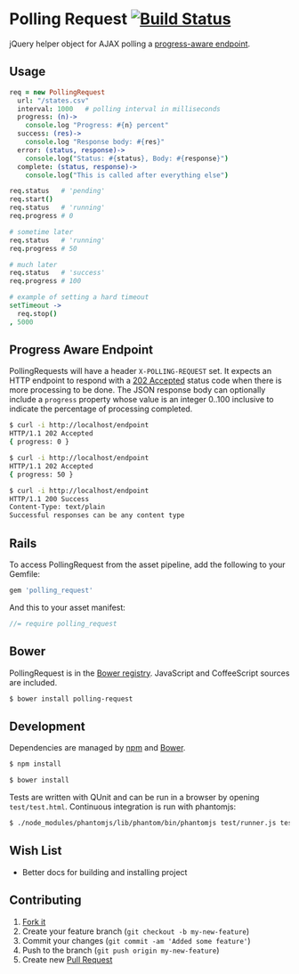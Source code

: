 # Polling Request [![Build Status](https://secure.travis-ci.org/jch/polling_request.png)](http://travis-ci.org/jch/polling_request)

jQuery helper object for AJAX polling a [progress-aware endpoint](#progress-aware-endpoint).

## Usage

```coffeescript
req = new PollingRequest
  url: "/states.csv"
  interval: 1000   # polling interval in milliseconds
  progress: (n)->
    console.log "Progress: #{n} percent"
  success: (res)->
    console.log "Response body: #{res}"
  error: (status, response)->
    console.log("Status: #{status}, Body: #{response}")
  complete: (status, response)->
    console.log("This is called after everything else")

req.status   # 'pending'
req.start()
req.status   # 'running'
req.progress # 0

# sometime later
req.status   # 'running'
req.progress # 50

# much later
req.status   # 'success'
req.progress # 100

# example of setting a hard timeout
setTimeout ->
  req.stop()
, 5000
```

## Progress Aware Endpoint

PollingRequests will have a header `X-POLLING-REQUEST` set. It expects an HTTP
endpoint to respond with a [202 Accepted][202] status code when there is more
processing to be done. The JSON response body can optionally include a
`progress` property whose value is an integer 0..100 inclusive to indicate the
percentage of processing completed.

```bash
$ curl -i http://localhost/endpoint
HTTP/1.1 202 Accepted
{ progress: 0 }

$ curl -i http://localhost/endpoint
HTTP/1.1 202 Accepted
{ progress: 50 }

$ curl -i http://localhost/endpoint
HTTP/1.1 200 Success
Content-Type: text/plain
Successful responses can be any content type
```

[202]: http://www.w3.org/Protocols/rfc2616/rfc2616-sec10.html#sec10.2.3

## Rails

To access PollingRequest from the asset pipeline, add the following to your
Gemfile:

```ruby
gem 'polling_request'
```

And this to your asset manifest:

```javascript
//= require polling_request
```

## Bower

PollingRequest is in the [Bower registry](http://sindresorhus.com/bower-components/).  JavaScript and CoffeeScript sources are included.

```bash
$ bower install polling-request
```

## Development

Dependencies are managed by [npm](https://npmjs.org/) and [Bower](http://bower.io/).

```bash
$ npm install
```

```bash
$ bower install
```

Tests are written with QUnit and can be run in a browser by opening
`test/test.html`. Continuous integration is run with phantomjs:

```bash
$ ./node_modules/phantomjs/lib/phantom/bin/phantomjs test/runner.js test/test.html
```

## Wish List

* Better docs for building and installing project

## Contributing

1. [Fork it](https://help.github.com/articles/fork-a-repo)
2. Create your feature branch (`git checkout -b my-new-feature`)
3. Commit your changes (`git commit -am 'Added some feature'`)
4. Push to the branch (`git push origin my-new-feature`)
5. Create new [Pull Request](https://help.github.com/articles/using-pull-requests)
